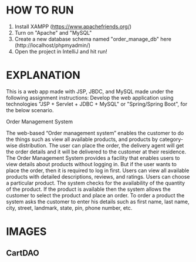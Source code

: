 # HOW TO RUN
1. Install XAMPP (https://www.apachefriends.org/)
2. Turn on "Apache" and "MySQL"
3. Create a new database schema named "order_manage_db" here (http://localhost/phpmyadmin/)
4. Open the project in IntelliJ and hit run!

# EXPLANATION
This is a web app made with JSP, JBDC, and MySQL made under the following assignment instructions: Develop the web application using  technologies "JSP + Servlet + JDBC + MySQL" or "Spring/Spring Boot", for the below scenario.

Order Management System

The web-based “Order management system” enables the customer to do the things such as view all available products, and products by category-wise distribution. The user can place the order, the delivery agent will get the order details and it will be delivered to the customer at their residence.  
The Order Management System provides a facility that enables users to view details about products without logging in. But if the user wants to place the order, then it is required to log in first. Users can view all available products with detailed descriptions, reviews, and ratings. Users can choose a particular product. The system checks for the availability of the quantity of the product. If the product is available then the system allows the customer to select the product and place an order. To order a product the system asks the customer to enter his details such as first name, last name, city, street, landmark, state, pin, phone number, etc.

# IMAGES
## CartDAO
